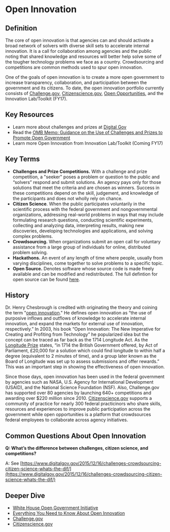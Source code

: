 # Open Innovation

## Definition

The core of open innovation is that agencies can and should activate a broad network of solvers with diverse skill sets to accelerate internal innovation. It is a call for collaboration among agencies and the public noting that shared knowledge and resources will better help solve some of the tougher technology problems we face as a country. Crowdsourcing and competitions are common methods used to spur open innovation.

One of the goals of open innovation is to create a more open government to increase transparency, collaboration, and participation between the government and its citizens. To date, the open innovation portfolio currently consists of [Challenge.gov,](https://www.challenge.gov) [Citizenscience.gov](https://www.citizenscience.gov/), [Open Opportunities](https://openopps.digitalgov.gov/), and the Innovation Lab/Toolkit (FY17).

## Key Resources

* Learn more about challenges and prizes at [Digital Gov](http://digitalgov.gov)
* Read the [OMB Memo: Guidance on the Use of Challenges and Prizes to Promote Open Government](https://www.whitehouse.gov/sites/default/files/omb/assets/memoranda_2010/m10-11.pdf)
* Learn more Open Innovation from Innovation Lab/Toolkit (Coming FY17)

## Key Terms

* **Challenges and Prize Competitions.** With a challenge and prize competition, a "seeker" poses a problem or question to the public and “solvers” respond and submit solutions. An agency pays only for those solutions that meet the criteria and are chosen as winners. Success in these competitions depend on the skill, judgement, and knowledge of the participants and does not wholly rely on chance.
* **Citizen Science**. When the public participates voluntarily in the scientific process with the federal government and nongovernmental organizations, addressing real-world problems in ways that may include formulating research questions, conducting scientific experiments, collecting and analyzing data, interpreting results, making new discoveries, developing technologies and applications, and solving complex problems.
* **Crowdsourcing.** When organizations submit an open call for voluntary assistance from a large group of individuals for online, distributed problem solving.
* **Hackathons.** An event of any length of time where people, usually from varying disciplines, come together to solve problems to a specific topic.
* **Open Source.** Denotes software whose source code is made freely available and can be modified and redistributed. The full defintion for open source can be found [here](https://opensource.org/osd-annotated).

## History

Dr. Henry Chesbrough is credited with originating the theory and coining the term "[open innovation](http://www.forbes.com/sites/henrychesbrough/2011/03/21/everything-you-need-to-know-about-open-innovation/#5b92110220b4)." He defines open innovation as “the use of purposive inflows and outflows of knowledge to accelerate internal innovation, and expand the markets for external use of innovation, respectively.” In 2003, his book “Open Innovation: The New Imperative for Creating and Profiting from Technology” he popularized idea but the concept can be traced as far back as the 1714 Longitude Act. As the [Longitude Prize](https://longitudeprize.org/history) states, “in 1714 the British Government offered, by Act of Parliament, £20,000 for a solution which could find longitude to within half a degree (equivalent to 2 minutes of time), and a group later known as the Board of Longitude was set up to assess submissions and offer rewards.” This was an important step in showing the effectiveness of open innovation.

Since those days, open innovation has been used in the federal government by agencies such as NASA, U.S. Agency for International Development (USAID), and the National Science Foundation (NSF). Also, Challenge.gov has supported over 80 agencies by launching 640+ competitions and awarding over $220 million since 2010. [Citizenscience.gov](https://www.citizenscience.gov/) supports a community of practice for nearly 300 federal practicinors who share skills, resources and experiences to improve public participation across the government while open opportunities is a platform that crowdsources federal employees to collaborate across agency initiatives. 


## Common Questions About Open Innovation

**Q: What’s the difference between challenges, citizen science, and competitions?**

A: See [https://www.digitalgov.gov/2015/12/16/challenges-crowdsourcing-citizen-science-whats-the-dif/](https://www.digitalgov.gov/2015/12/16/challenges-crowdsourcing-citizen-science-whats-the-dif/)

## Deeper Dive

* [White House Open Government Initiative](https://www.whitehouse.gov/open)
* [Everything You Need to Know About Open Innovation](http://www.forbes.com/sites/henrychesbrough/2011/03/21/everything-you-need-to-know-about-open-innovation/#347f1e3c20b4)
* [Challenge.gov](https://www.challenge.gov/)
* [Citizenscience.gov](https://www.citizenscience.gov/)
